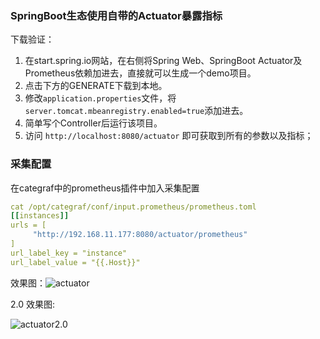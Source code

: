 ### SpringBoot生态使用自带的Actuator暴露指标
下载验证：
1. 在start.spring.io网站，在右侧将Spring Web、SpringBoot Actuator及Prometheus依赖加进去，直接就可以生成一个demo项目。
2. 点击下方的GENERATE下载到本地。
3. 修改`application.properties`文件，将`server.tomcat.mbeanregistry.enabled=true`添加进去。
4. 简单写个Controller后运行该项目。
5. 访问 `http://localhost:8080/actuator` 即可获取到所有的参数以及指标；

### 采集配置
在categraf中的prometheus插件中加入采集配置
```yaml
cat /opt/categraf/conf/input.prometheus/prometheus.toml
[[instances]]
urls = [
     "http://192.168.11.177:8080/actuator/prometheus"
]
url_label_key = "instance"
url_label_value = "{{.Host}}"
```

效果图：![actuator](http://download.flashcat.cloud/uPic/actuator.jpeg)


2.0 效果图:

![actuator2.0](http://download.flashcat.cloud/uPic/actuator_2.0.png)